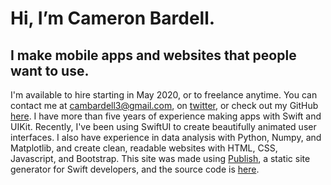 # Hi, I’m <span id="highlight">Cameron Bardell.</span>
## I make mobile apps and websites that people want to use.

I'm available to hire starting in May 2020, or to freelance anytime. 
You can contact me at <span id="highlight">cambardell3@gmail.com</span>, on [twitter](https://twitter.com/cameronbardell), or check out my GitHub [here](https://github.com/cambardell).
I have more than five years of experience making apps with Swift and UIKit. 
Recently, I've been using SwiftUI to create beautifully animated user interfaces.
I also have experience in data analysis with Python, Numpy, and Matplotlib, and create clean, readable websites with HTML, CSS, Javascript, and Bootstrap. This site was made using [Publish](https://github.com/JohnSundell/Publish), a static site generator for Swift developers, and the source code is [here](https://github.com/cambardell/portfolio). 
